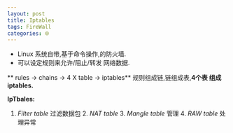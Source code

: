 ```yaml
---
layout: post
title: Iptables
tags: FireWall
categories: 🌐
---
```



- Linux 系统自带,基于命令操作,的防火墙.
- 可以设定规则来允许/阻止/转发 网络数据.

** rules  → chains →   4 X table   → iptables**
  规则组成链,链组成表,**4个表 组成iptables.**

**IpTbales:** 

1. *Filter  table*  过滤数据包
	2. *NAT     table* 
	3. *Mangle  table*  管理
	4. *RAW     table*  处理异常


